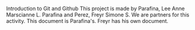 Introduction to Git and Github
This project is made by Parafina, Lee Anne Marscianne L. Parafina and Perez, Freyr Simone S.
We are partners for this activity.
This document is Parafina's. Freyr has his own document.